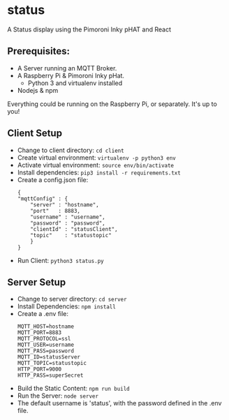 # status
A Status display using the Pimoroni Inky pHAT and React

## Prerequisites:
 - A Server running an MQTT Broker.
 - A Raspberry Pi & Pimoroni Inky pHat.
    - Python 3 and virtualenv installed
 - Nodejs & npm

 Everything could be running on the Raspberry Pi, or separately. It's up to you!


## Client Setup
 - Change to client directory: `cd client`
 - Create virtual environment: `virtualenv -p python3 env`
 - Activate virtual environment: `source env/bin/activate`
 - Install dependencies: `pip3 install -r requirements.txt`
 - Create a config.json file:
    ```
    {
    "mqttConfig" : {
        "server" : "hostname",
        "port"   : 8883,
        "username" : "username",
        "password" : "password",
        "clientId" : "statusClient",
        "topic"    : "statustopic"
        }
    }
    ```
 - Run Client: `python3 status.py`



## Server Setup
 - Change to server directory: `cd server`
 - Install Dependencies: `npm install`
 - Create a .env file:
    ```
    MQTT_HOST=hostname
    MQTT_PORT=8883
    MQTT_PROTOCOL=ssl
    MQTT_USER=username
    MQTT_PASS=password
    MQTT_ID=statusServer
    MQTT_TOPIC=statustopic
    HTTP_PORT=9000
    HTTP_PASS=superSecret
    ```
- Build the Static Content: `npm run build`
- Run the Server: `node server`
- The default username is 'status', with the password defined in the .env file.
